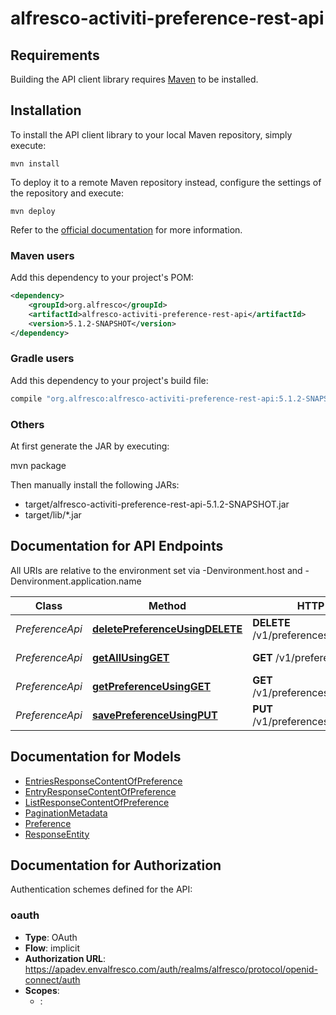 # alfresco-activiti-preference-rest-api

## Requirements

Building the API client library requires [Maven](https://maven.apache.org/) to be installed.

## Installation

To install the API client library to your local Maven repository, simply execute:

```shell
mvn install
```

To deploy it to a remote Maven repository instead, configure the settings of the repository and execute:

```shell
mvn deploy
```

Refer to the [official documentation](https://maven.apache.org/plugins/maven-deploy-plugin/usage.html) for more information.

### Maven users

Add this dependency to your project's POM:

```xml
<dependency>
    <groupId>org.alfresco</groupId>
    <artifactId>alfresco-activiti-preference-rest-api</artifactId>
    <version>5.1.2-SNAPSHOT</version>
</dependency>
```

### Gradle users

Add this dependency to your project's build file:

```groovy
compile "org.alfresco:alfresco-activiti-preference-rest-api:5.1.2-SNAPSHOT"
```

### Others

At first generate the JAR by executing:

mvn package

Then manually install the following JARs:

* target/alfresco-activiti-preference-rest-api-5.1.2-SNAPSHOT.jar
* target/lib/*.jar


## Documentation for API Endpoints

All URIs are relative to the environment set via -Denvironment.host and -Denvironment.application.name

Class | Method | HTTP request | Description
------------ | ------------- | ------------- | -------------
*PreferenceApi* | [**deletePreferenceUsingDELETE**](docs/PreferenceApi.md#deletePreferenceUsingDELETE) | **DELETE** /v1/preferences/{preferenceKey} | Delete preference
*PreferenceApi* | [**getAllUsingGET**](docs/PreferenceApi.md#getAllUsingGET) | **GET** /v1/preferences | Return all preferences
*PreferenceApi* | [**getPreferenceUsingGET**](docs/PreferenceApi.md#getPreferenceUsingGET) | **GET** /v1/preferences/{preferenceKey} | Get preference
*PreferenceApi* | [**savePreferenceUsingPUT**](docs/PreferenceApi.md#savePreferenceUsingPUT) | **PUT** /v1/preferences/{preferenceKey} | Create/Save preference

## Documentation for Models

 - [EntriesResponseContentOfPreference](docs/EntriesResponseContentOfPreference.md)
 - [EntryResponseContentOfPreference](docs/EntryResponseContentOfPreference.md)
 - [ListResponseContentOfPreference](docs/ListResponseContentOfPreference.md)
 - [PaginationMetadata](docs/PaginationMetadata.md)
 - [Preference](docs/Preference.md)
 - [ResponseEntity](docs/ResponseEntity.md)

## Documentation for Authorization

Authentication schemes defined for the API:
### oauth

- **Type**: OAuth
- **Flow**: implicit
- **Authorization URL**: https://apadev.envalfresco.com/auth/realms/alfresco/protocol/openid-connect/auth
- **Scopes**: 
  - : 

